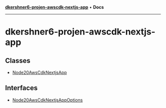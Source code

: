 [**dkershner6-projen-awscdk-nextjs-app**](README.md) • **Docs**

***

# dkershner6-projen-awscdk-nextjs-app

## Classes

- [Node20AwsCdkNextjsApp](classes/Node20AwsCdkNextjsApp.md)

## Interfaces

- [Node20AwsCdkNextjsAppOptions](interfaces/Node20AwsCdkNextjsAppOptions.md)
